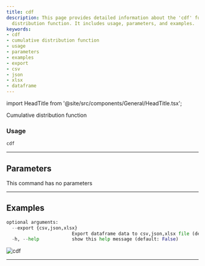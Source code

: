 ```yaml
---
title: cdf
description: This page provides detailed information about the 'cdf' function, a cumulative
  distribution function. It includes usage, parameters, and examples.
keywords:
- cdf
- cumulative distribution function
- usage
- parameters
- examples
- export
- csv
- json
- xlsx
- dataframe
---
```


import HeadTitle from '@site/src/components/General/HeadTitle.tsx';

<HeadTitle title="crypto/qa/cdf - Reference | OpenBB Terminal Docs" />

Cumulative distribution function

### Usage

```python
cdf
```

---

## Parameters

This command has no parameters



---

## Examples

```python
optional arguments:
  --export {csv,json,xlsx}
                        Export dataframe data to csv,json,xlsx file (default: )
  -h, --help            show this help message (default: False)
```
![cdf](https://user-images.githubusercontent.com/46355364/154306055-cb3bb1ef-0e61-40c9-bf51-d095bed8dc1b.png)

---
